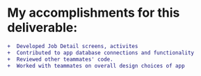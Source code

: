 # My accomplishments for this deliverable:
```diff
+  Developed Job Detail screens, activites
+  Contributed to app database connections and functionality
+  Reviewed other teammates' code.
+  Worked with teammates on overall design choices of app
```